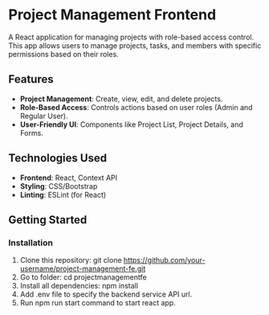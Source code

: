 # Project Management Frontend

A React application for managing projects with role-based access control. This app allows users to manage projects, tasks, and members with specific permissions based on their roles.

## Features

- **Project Management**: Create, view, edit, and delete projects.
- **Role-Based Access**: Controls actions based on user roles (Admin and Regular User).
- **User-Friendly UI**: Components like Project List, Project Details, and Forms.
  
## Technologies Used

- **Frontend**: React, Context API
- **Styling**: CSS/Bootstrap
- **Linting**: ESLint (for React)

## Getting Started

### Installation

1. Clone this repository:
   git clone https://github.com/your-username/project-management-fe.git
2. Go to folder: cd projectmanagementfe
3. Install all dependencies:  npm install
4. Add .env file to specify the backend service API url.
5. Run  npm run start command to start react app.
